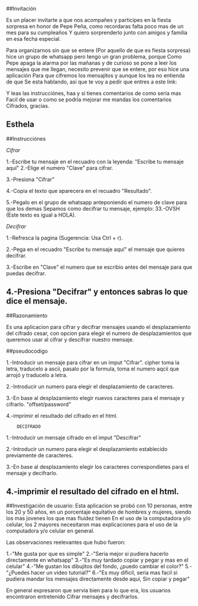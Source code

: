 
##Invitación

Es un placer invitarte a que nos acompañes y participes en la fiesta sorpresa
en honor de Pepe Peña, como recordaras falta poco mas de un mes para su cumpleaños
Y quiero sorprenderlo junto con amigos y familia en esa fecha especial. 

Para organizarnos sin que se entere (Por aquello de que es fiesta sorpresa)
hice un grupo de whatsapp pero tengo un gran problema, porque 
Como Pepe apaga la alarma por las mañanas y de curioso se pone a leer los
mensajes que me llegan, necesito prevenir que se entere, por eso hice una aplicación
Para que cifremos los mensajitos y aunque los lea no entienda de que 
Se esta hablando, así que te voy a pedir que entres a este link:

Y leas las instrucciónes, haa y si tienes comentarios de como sería mas
Facil de usar o como se podría mejorar me mandas los comentarios
Cifrados, gracias.

Esthela
-----------------------

##Instrucciónes

*Cifrar*

1.-Escribe tu mensaje en el recuadro con la leyenda:
        "Escribe tu mensaje aquí"
2.-Elige el numero "Clave" para cifrar.

3.-Presiona "Cifrar"

4.-Copia el texto que aparecera en el recuadro "Resultado".

5.-Pegalo en el grupo de whatsapp anteponiendo el numero de clave para que los demas
        Sepamos como decifrar tu mensaje, ejemplo: 33.-OVSH (Este texto es igual a HOLA).

*Decifrar*

1.-Refresca la pagina (Sugerencia: Usa Ctrl + r).

2.-Pega en el recuadro "Escribe tu mensaje aquí" el mensaje que quieres decifrar.

3.-Escribe en "Clave" el numero que se escribio antes del mensaje para que puedas decifrar.

4.-Presiona "Decifrar" y entonces sabras lo que dice el mensaje.
-------------------------------------
##Razonamiento

Es una aplicacion para cifrar y decifrar mensajes usando el desplazamiento del cifrado cesar, con opcion para elegir el numero de desplazamientos que queremos usar al cifrar y descifrar nuestro mensaje.

##pseudocodigo

1.-Introducir un mensaje para cifrar en un imput "Cifrar". cipher
toma la letra, traducelo a ascii, pasalo por la formula, toma el numero aqcii que arrojó y traducelo a letra.

2.-Introducir un numero para elegir el desplazamiento de caracteres.

3.-En base al desplazamiento elegir nuevos caracteres para el mensaje y cifrarlo. "offset/password"

4.-imprimir el resultado del cifrado en el html.

		DECIFRADO
1.-Introducir un mensaje cifrado en el imput "Descifrar"

2.-Introducir un numero para elegir el desplazamiento establecido previamente de caracteres.

3.-En base al desplazamiento elegir los caracteres correspondietes para el mensaje y decifrarlo.

4.-imprimir el resultado del cifrado en el html.
--------------------------------

##Investigación de usuario:
Esta aplicacion se probó con 10 personas, entre los 20 y 50 años, en un porcentaje 
equitativo de hombres y mujeres, siendo los mas jovenes los que mas fluidez tienen
En el uso de la computadora y/o celular, los 2 mayores necesitaron mas explicaciones para el 
uso de la computadora y/o celular en general.

Las observaciones reelevantes que hubo fueron:

1.-"Me gusta por que es simple"
2.-"Seria mejor si pudiera hacerlo directamente en whatsapp"
3.-"Es muy tardado copiar y pegar y mas en el celular"
4.-"Me gustan los dibujitos del fondo, ¿puedo cambiar el color?"
5.-"¿Puedes hacer un video tutorial?"
6.-"Es muy dificil, seria mas facil si pudiera mandar los mensajes directamente desde aqui,
    Sin copiar y pegar"

En general expresaron que servia bien para lo que era, los usuarios encontraron entretenido
Cifrar mensajes y decifrarlos.

